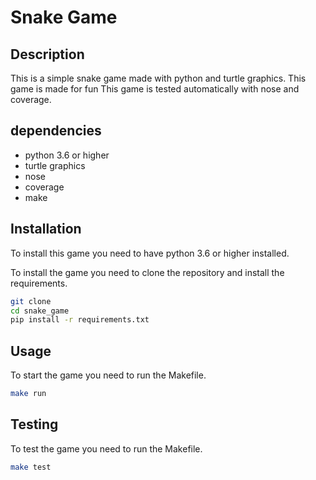 # Snake Game

## Description

This is a simple snake game made with python and turtle graphics.
This game is made for fun
This game is tested automatically with nose and coverage.

## dependencies

- python 3.6 or higher
- turtle graphics
- nose
- coverage
- make

## Installation

To install this game you need to have python 3.6 or higher installed.

To install the game you need to clone the repository and install the requirements.

```bash
git clone
cd snake_game
pip install -r requirements.txt
```

## Usage

To start the game you need to run the Makefile.

```bash
make run
```

## Testing

To test the game you need to run the Makefile.

```bash
make test
```
